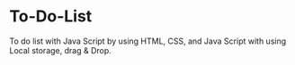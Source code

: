 # To-Do-List
To do list with Java Script by using HTML, CSS, and Java Script with using Local storage, drag &amp; Drop.
